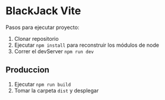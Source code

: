 # BlackJack Vite

Pasos para ejecutar proyecto:

1. Clonar repositorio
2. Ejecutar ```npm install``` para reconstruir los módulos de node
3. Correr el devServer ```npm run dev```

## Produccion

1. Ejecutar ```npm run build```
2. Tomar la carpeta ```dist``` y desplegar